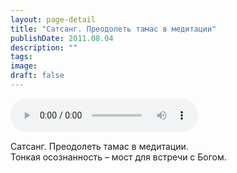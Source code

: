 ```yaml
---
layout: page-detail
title: "Сатсанг. Преодолеть тамас в медитации"
publishDate: 2011.08.04
description: ""
tags:
image:
draft: false
---
```


<audio title="2011.08.04 - Сатсанг. Преодолеть тамас в медитации.mp3" src="/upload/iblock/e3e/e3eebd268ff6cc86ecc9e668928297ce.mp3" controls=""></audio>

 Сатсанг. Преодолеть тамас в медитации.  
 Тонкая осознанность – мост для встречи с Богом.  

  
